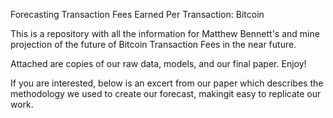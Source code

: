 Forecasting Transaction Fees Earned Per Transaction: Bitcoin


This is a repository with all the information for Matthew Bennett's and mine projection of the future of Bitcoin Transaction Fees in the near future.

Attached are copies of our raw data, models, and our final paper. Enjoy!

If you are interested, below is an excert from our paper which describes the methodology we used to create our forecast, makingit easy to replicate our work.

